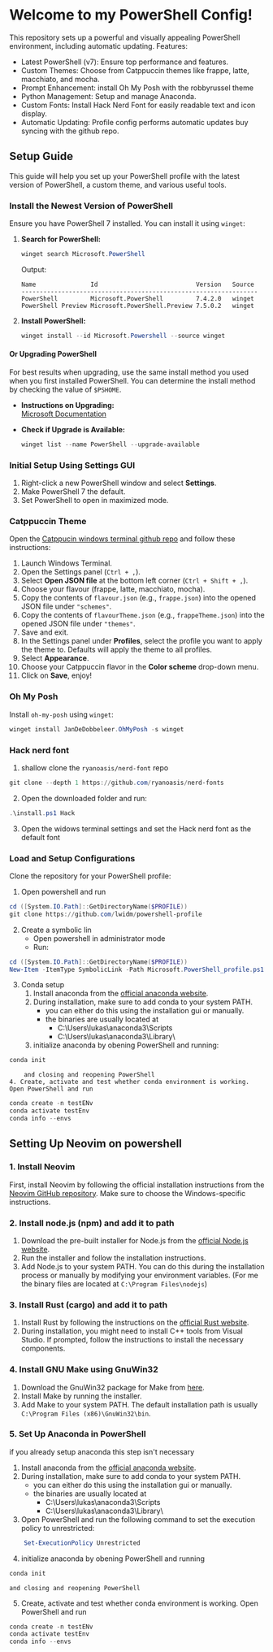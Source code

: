 # Welcome to my PowerShell Config!

This repository sets up a powerful and visually appealing PowerShell environment, including automatic updating.
Features:
- Latest PowerShell (v7): Ensure top performance and features.
- Custom Themes: Choose from Catppuccin themes like frappe, latte, macchiato, and mocha.
- Prompt Enhancement: install Oh My Posh with the robbyrussel theme
- Python Management: Setup and manage Anaconda.
- Custom Fonts: Install Hack Nerd Font for easily readable text and icon display.
- Automatic Updating: Profile config performs automatic updates buy syncing with the github repo.

## Setup Guide

This guide will help you set up your PowerShell profile with the latest version of PowerShell, a custom theme, and various useful tools.

### Install the Newest Version of PowerShell

Ensure you have PowerShell 7 installed. You can install it using `winget`:

1. **Search for PowerShell:**
    ```powershell
    winget search Microsoft.PowerShell
    ```

    Output:
    ```
    Name               Id                           Version   Source
    -----------------------------------------------------------------
    PowerShell         Microsoft.PowerShell         7.4.2.0   winget
    PowerShell Preview Microsoft.PowerShell.Preview 7.5.0.2   winget
    ```

2. **Install PowerShell:**
    ```powershell
    winget install --id Microsoft.Powershell --source winget
    ```

#### Or Upgrading PowerShell

For best results when upgrading, use the same install method you used when you first installed PowerShell. You can determine the install method by checking the value of `$PSHOME`.

- **Instructions on Upgrading:**  
  [Microsoft Documentation](https://learn.microsoft.com/en-us/powershell/scripting/install/installing-powershell-on-windows?view=powershell-7.4#install-powershell-using-winget-recommended)

- **Check if Upgrade is Available:**
    ```powershell
    winget list --name PowerShell --upgrade-available
    ```

### Initial Setup Using Settings GUI

1. Right-click a new PowerShell window and select **Settings**.
2. Make PowerShell 7 the default.
3. Set PowerShell to open in maximized mode.

### Catppuccin Theme
Open the [Catppucin windows terminal github repo](https://github.com/catppuccin/windows-terminal) and follow these instructions:

1. Launch Windows Terminal.
2. Open the Settings panel (`Ctrl + ,`).
3. Select **Open JSON file** at the bottom left corner (`Ctrl + Shift + ,`).
4. Choose your flavour (frappe, latte, macchiato, mocha).
5. Copy the contents of `flavour.json` (e.g., `frappe.json`) into the opened JSON file under `"schemes"`.
6. Copy the contents of `flavourTheme.json` (e.g., `frappeTheme.json`) into the opened JSON file under `"themes"`.
7. Save and exit.
8. In the Settings panel under **Profiles**, select the profile you want to apply the theme to. Defaults will apply the theme to all profiles.
9. Select **Appearance**.
10. Choose your Catppuccin flavor in the **Color scheme** drop-down menu.
11. Click on **Save**, enjoy!

### Oh My Posh

Install `oh-my-posh` using `winget`:

```powershell
winget install JanDeDobbeleer.OhMyPosh -s winget
```

### Hack nerd font
1. shallow clone the `ryanoasis/nerd-font` repo
```powershell
git clone --depth 1 https://github.com/ryanoasis/nerd-fonts
```
2. Open the downloaded folder and run:
```powershell
.\install.ps1 Hack
```
3. Open the widows terminal settings and set the Hack nerd font as the default font



### Load and Setup Configurations
Clone the repository for your PowerShell profile:

1. Open powershell and run
```powershell
cd ([System.IO.Path]::GetDirectoryName($PROFILE))
git clone https://github.com/lwidm/powershell-profile
```
2. Create a symbolic lin
    - Open powershell in administrator mode
    - Run:
```powershell
cd ([System.IO.Path]::GetDirectoryName($PROFILE))
New-Item -ItemType SymbolicLink -Path Microsoft.PowerShell_profile.ps1 -Target .\powershell-profile\Microsoft.PowerShell_profile.ps1
```
3. Conda setup
    1. Install anaconda from the [official anaconda website](https://www.anaconda.com/download).
    2. During installation, make sure to add conda to your system PATH.
        - you can either do this using the installation gui or manually.
        - the binaries are usually located at
            - C:\Users\lukas\anaconda3\Scripts
            - C:\Users\lukas\anaconda3\Library\
    3. initialize anaconda by obening PowerShell and running:
```powershell
conda init
```
        and closing and reopening PowerShell
    4. Create, activate and test whether conda environment is working. Open PowerShell and run
```powershell
conda create -n testENv
conda activate testEnv
conda info --envs
```

## Setting Up Neovim on powershell

### 1. Install Neovim
First, install Neovim by following the official installation instructions from the [Neovim GitHub repository](https://github.com/neovim/neovim/blob/master/README.md). Make sure to choose the Windows-specific instructions.

### 2. Install node.js (npm) and add it to path
1. Download the pre-built installer for Node.js from the [official Node.js website](https://nodejs.org/en/download/prebuilt-installer).
2. Run the installer and follow the installation instructions.
3. Add Node.js to your system PATH. You can do this during the installation process or manually by modifying your environment variables.
    (For me the binary files are located at `C:\Program Files\nodejs`)

### 3. Install Rust (cargo) and add it to path
1. Install Rust by following the instructions on the [official Rust website](https://doc.rust-lang.org/cargo/getting-started/installation.html).
2. During installation, you might need to install C++ tools from Visual Studio. If prompted, follow the instructions to install the necessary components.

### 4. Install GNU Make using GnuWin32
1. Download the GnuWin32 package for Make from [here](https://gnuwin32.sourceforge.net/packages/make.htm).
2. Install Make by running the installer.
3. Add Make to your system PATH. The default installation path is usually `C:\Program Files (x86)\GnuWin32\bin`.

### 5. Set Up Anaconda in PowerShell
if you already setup anaconda this step isn't necessary
1. Install anaconda from the [official anaconda website](https://www.anaconda.com/download).
2. During installation, make sure to add conda to your system PATH.
    - you can either do this using the installation gui or manually.
    - the binaries are usually located at
        - C:\Users\lukas\anaconda3\Scripts
        - C:\Users\lukas\anaconda3\Library\
3. Open PowerShell and run the following command to set the execution policy to unrestricted:
```powershell
    Set-ExecutionPolicy Unrestricted
```
4. initialize anaconda by obening PowerShell and running
```powershell
conda init
```
    and closing and reopening PowerShell
5. Create, activate and test whether conda environment is working. Open PowerShell and run
```powershell
conda create -n testENv
conda activate testEnv
conda info --envs
```

